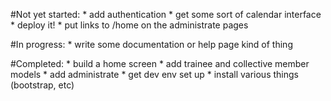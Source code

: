 #Not yet started: 
    * add authentication
    * get some sort of calendar interface
    * deploy it!
    * put links to /home on the administrate pages

#In progress:
    * write some documentation or help page kind of thing

#Completed:
    * build a home screen
    * add trainee and collective member models
    * add administrate
    * get dev env set up
    * install various things (bootstrap, etc)
